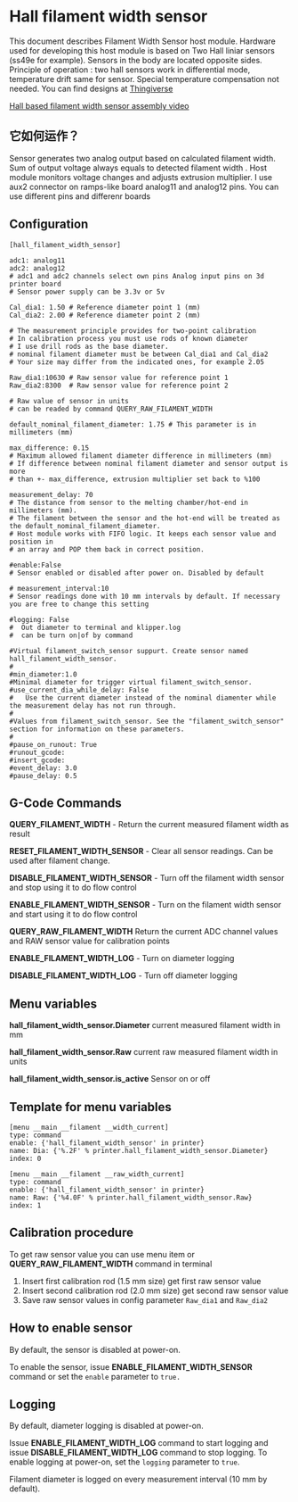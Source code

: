 # Hall filament width sensor

This document describes Filament Width Sensor host module. Hardware used for developing this host module is based on Two Hall liniar sensors (ss49e for example). Sensors in the body are located opposite sides. Principle of operation : two hall sensors work in differential mode, temperature drift same for sensor. Special temperature compensation not needed. You can find designs at [Thingiverse](https://www.thingiverse.com/thing:4138933)

[Hall based filament width sensor assembly video](https://www.youtube.com/watch?v=TDO9tME8vp4)

## 它如何运作？

Sensor generates two analog output based on calculated filament width. Sum of output voltage always equals to detected filament width . Host module monitors voltage changes and adjusts extrusion multiplier. I use aux2 connector on ramps-like board analog11 and analog12 pins. You can use different pins and differenr boards

## Configuration

```
[hall_filament_width_sensor]

adc1: analog11
adc2: analog12
# adc1 and adc2 channels select own pins Analog input pins on 3d printer board
# Sensor power supply can be 3.3v or 5v

Cal_dia1: 1.50 # Reference diameter point 1 (mm)
Cal_dia2: 2.00 # Reference diameter point 2 (mm)

# The measurement principle provides for two-point calibration
# In calibration process you must use rods of known diameter
# I use drill rods as the base diameter.
# nominal filament diameter must be between Cal_dia1 and Cal_dia2
# Your size may differ from the indicated ones, for example 2.05

Raw_dia1:10630 # Raw sensor value for reference point 1
Raw_dia2:8300  # Raw sensor value for reference point 2

# Raw value of sensor in units
# can be readed by command QUERY_RAW_FILAMENT_WIDTH

default_nominal_filament_diameter: 1.75 # This parameter is in millimeters (mm)

max_difference: 0.15
# Maximum allowed filament diameter difference in millimeters (mm)
# If difference between nominal filament diameter and sensor output is more
# than +- max_difference, extrusion multiplier set back to %100

measurement_delay: 70
# The distance from sensor to the melting chamber/hot-end in millimeters (mm).
# The filament between the sensor and the hot-end will be treated as the default_nominal_filament_diameter.
# Host module works with FIFO logic. It keeps each sensor value and position in
# an array and POP them back in correct position.

#enable:False
# Sensor enabled or disabled after power on. Disabled by default

# measurement_interval:10
# Sensor readings done with 10 mm intervals by default. If necessary you are free to change this setting

#logging: False
#  Out diameter to terminal and klipper.log
#  can be turn on|of by command

#Virtual filament_switch_sensor suppurt. Create sensor named hall_filament_width_sensor.
#
#min_diameter:1.0
#Minimal diameter for trigger virtual filament_switch_sensor.
#use_current_dia_while_delay: False
#   Use the current diameter instead of the nominal diamenter while the measurement delay has not run through.
#
#Values from filament_switch_sensor. See the "filament_switch_sensor" section for information on these parameters.
#
#pause_on_runout: True
#runout_gcode:
#insert_gcode:
#event_delay: 3.0
#pause_delay: 0.5
```

## G-Code Commands

**QUERY_FILAMENT_WIDTH** - Return the current measured filament width as result

**RESET_FILAMENT_WIDTH_SENSOR** - Clear all sensor readings. Can be used after filament change.

**DISABLE_FILAMENT_WIDTH_SENSOR** - Turn off the filament width sensor and stop using it to do flow control

**ENABLE_FILAMENT_WIDTH_SENSOR** - Turn on the filament width sensor and start using it to do flow control

**QUERY_RAW_FILAMENT_WIDTH** Return the current ADC channel values and RAW sensor value for calibration points

**ENABLE_FILAMENT_WIDTH_LOG** - Turn on diameter logging

**DISABLE_FILAMENT_WIDTH_LOG** - Turn off diameter logging

## Menu variables

**hall_filament_width_sensor.Diameter** current measured filament width in mm

**hall_filament_width_sensor.Raw** current raw measured filament width in units

**hall_filament_width_sensor.is_active** Sensor on or off

## Template for menu variables

```
[menu __main __filament __width_current]
type: command
enable: {'hall_filament_width_sensor' in printer}
name: Dia: {'%.2F' % printer.hall_filament_width_sensor.Diameter}
index: 0

[menu __main __filament __raw_width_current]
type: command
enable: {'hall_filament_width_sensor' in printer}
name: Raw: {'%4.0F' % printer.hall_filament_width_sensor.Raw}
index: 1
```

## Calibration procedure

To get raw sensor value you can use menu item or **QUERY_RAW_FILAMENT_WIDTH** command in terminal

1. Insert first calibration rod (1.5 mm size) get first raw sensor value
1. Insert second calibration rod (2.0 mm size) get second raw sensor value
1. Save raw sensor values in config parameter `Raw_dia1` and `Raw_dia2`

## How to enable sensor

By default, the sensor is disabled at power-on.

To enable the sensor, issue **ENABLE_FILAMENT_WIDTH_SENSOR** command or set the `enable` parameter to `true.`

## Logging

By default, diameter logging is disabled at power-on.

Issue **ENABLE_FILAMENT_WIDTH_LOG** command to start logging and issue **DISABLE_FILAMENT_WIDTH_LOG** command to stop logging. To enable logging at power-on, set the `logging` parameter to `true`.

Filament diameter is logged on every measurement interval (10 mm by default).
